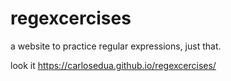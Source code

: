 # regexcercises
a website to practice regular expressions, just that.


look it https://carlosedua.github.io/regexcercises/


